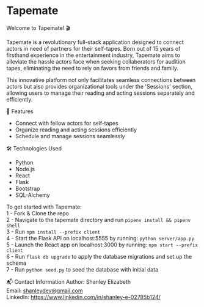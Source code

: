 # Tapemate


Welcome to Tapemate! 🎬

Tapemate is a revolutionary full-stack application designed to connect actors in need of partners for their self-tapes. Born out of 15 years of firsthand experience in the entertainment industry, Tapemate aims to alleviate the hassle actors face when seeking collaborators for audition tapes, eliminating the need to rely on favors from friends and family.

This innovative platform not only facilitates seamless connections between actors but also provides organizational tools under the 'Sessions' section, allowing users to manage their reading and acting sessions separately and efficiently.

🌟 Features
- Connect with fellow actors for self-tapes
- Organize reading and acting sessions efficiently
- Schedule and manage sessions seamlessly


🛠 Technologies Used
- Python
- Node.js
- React
- Flask
- Bootstrap
- SQL-Alchemy

To get started with Tapemate:  
1 - Fork & Clone the repo  
2 - Navigate to the tapemate directory and run `pipenv install && pipenv shell`  
3 - Run `npm install --prefix client`  
4 - Start the Flask API on localhost:5555 by running: `python server/app.py`  
5 - Launch the React app on localhost:3000 by running: `npm start --prefix client`  
6 - Run `flask db upgrade` to apply the database migrations and set up the schema  
7 - Run `python seed.py` to seed the database with initial data  

📬 Contact Information
Author: Shanley Elizabeth   
Email: shanleydev@gmail.com  
LinkedIn: https://www.linkedin.com/in/shanley-e-02785b124/
